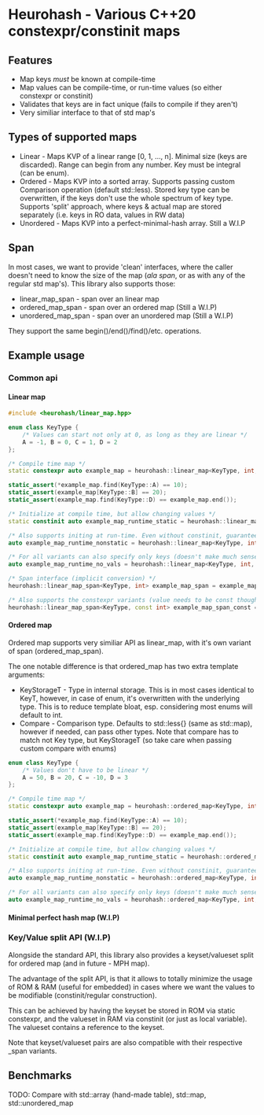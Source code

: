 # Heurohash - Various C++20 constexpr/constinit maps

## Features
* Map keys _must_ be known at compile-time
* Map values can be compile-time, or run-time values (so either constexpr or constinit)
* Validates that keys are in fact unique (fails to compile if they aren't)
* Very similiar interface to that of std map's

## Types of supported maps
* Linear - Maps KVP of a linear range [0, 1, ..., n]. Minimal size (keys are discarded). Range can begin from any number. Key must be integral (can be enum).
* Ordered - Maps KVP into a sorted array. Supports passing custom Comparison operation (default std::less). Stored key type can be overwritten, if the keys don't use the whole spectrum of key type. Supports 'split' approach, where keys & actual map are stored separately (i.e. keys in RO data, values in RW data)
* Unordered - Maps KVP into a perfect-minimal-hash array. Still a W.I.P

## Span
In most cases, we want to provide 'clean' interfaces, where the caller doesn't need to know the size of the map (_ala span_, or as with any of the regular std map's). This library also supports those:
* linear_map_span - span over an linear map
* ordered_map_span - span over an ordered map (Still a W.I.P)
* unordered_map_span - span over an unordered map (Still a W.I.P)

They support the same begin()/end()/find()/etc. operations.

## Example usage

### Common api
#### Linear map
```cpp
#include <heurohash/linear_map.hpp>

enum class KeyType {
    /* Values can start not only at 0, as long as they are linear */
    A = -1, B = 0, C = 1, D = 2
};

/* Compile time map */
static constexpr auto example_map = heurohash::linear_map<KeyType, int, 3>{{{KeyType::A, 10},{KeyType::B, 20},{KeyType::C, 30}}};

static_assert(*example_map.find(KeyType::A) == 10);
static_assert(example_map[KeyType::B] == 20);
static_assert(example_map.find(KeyType::D) == example_map.end());

/* Initialize at compile time, but allow changing values */
static constinit auto example_map_runtime_static = heurohash::linear_map<KeyType, int, 3>{{<same as before>}};

/* Also supports initing at run-time. Even without constinit, guarantees that expensive constructor checks are not ran (due to constructor being consteval) */
auto example_map_runtime_nonstatic = heurohash::linear_map<KeyType, int, 3>{{<same as before>}};

/* For all variants can also specify only keys (doesn't make much sense as static constexpr though) */
auto example_map_runtime_no_vals = heurohash::linear_map<KeyType, int, 3>{{KeyType::A, KeyType::B, KeyType::C}};

/* Span interface (implicit conversion) */
heurohash::linear_map_span<KeyType, int> example_map_span = example_map_runtime_nonstatic;

/* Also supports the constexpr variants (value needs to be const though) */
heurohash::linear_map_span<KeyType, const int> example_map_span_const = example_map;
```
#### Ordered map
Ordered map supports very similiar API as linear_map, with it's own variant of span (ordered_map_span).

The one notable difference is that ordered_map has two extra template arguments:
- KeyStorageT - Type in internal storage. This is in most cases identical to KeyT, however, in case of enum, it's overwritten with the underlying type. This is to reduce template bloat, esp. considering most
enums will default to int.
- Compare - Comparison type. Defaults to std::less{} (same as std::map), however if needed, can pass other types. Note that compare has to match not Key type, but KeyStorageT (so take care when passing custom compare with enums)
```cpp
enum class KeyType {
    /* Values don't have to be linear */
    A = 50, B = 20, C = -10, D = 3
};

/* Compile time map */
static constexpr auto example_map = heurohash::ordered_map<KeyType, int, 3>{{{KeyType::A, 10},{KeyType::B, 20},{KeyType::C, 30}}};

static_assert(*example_map.find(KeyType::A) == 10);
static_assert(example_map[KeyType::B] == 20);
static_assert(example_map.find(KeyType::D) == example_map.end());

/* Initialize at compile time, but allow changing values */
static constinit auto example_map_runtime_static = heurohash::ordered_map<KeyType, int, 3>{{{KeyType::A, 10},{KeyType::B, 20},{KeyType::C, 30}}};

/* Also supports initing at run-time. Even without constinit, guarantees that expensive constructor checks are not ran (due to constructor being consteval) */
auto example_map_runtime_nonstatic = heurohash::ordered_map<KeyType, int, 3>{{{KeyType::A, 10},{KeyType::B, 20},{KeyType::C, 30}}};

/* For all variants can also specify only keys (doesn't make much sense as static constexpr though) */
auto example_map_runtime_no_vals = heurohash::ordered_map<KeyType, int, 3>{{KeyType::A, KeyType::B, KeyType::C}};
```
#### Minimal perfect hash map (W.I.P)
### Key/Value split API (W.I.P)
Alongside the standard API, this library also provides a keyset/valueset split for ordered map (and in future - MPH map).

The advantage of the split API, is that it allows to totally minimize the usage of ROM & RAM (useful for embedded) in cases where we want the values to be modifiable (constinit/regular construction).

This can be achieved by having the keyset be stored in ROM via static constexpr, and the valueset in RAM via constinit (or just as local variable). The valueset contains a reference to the keyset.

Note that keyset/valueset pairs are also compatible with their respective _span variants.

## Benchmarks
TODO: Compare with std::array (hand-made table), std::map, std::unordered_map
